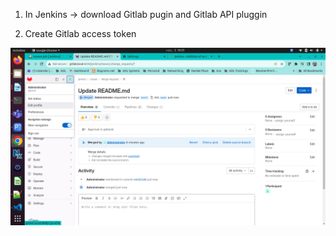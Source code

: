 1. In Jenkins -> download Gitlab pugin and Gitlab API pluggin 

2. Create Gitlab access token 

![image-1](./images/access_token.png)